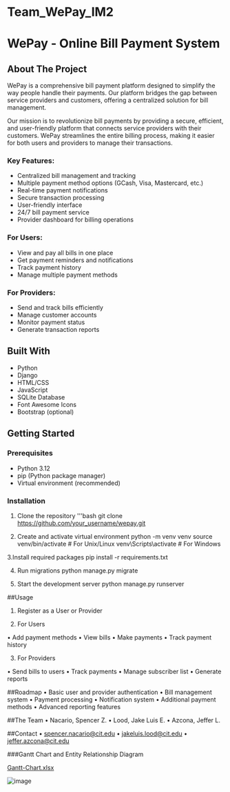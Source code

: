 # Team_WePay_IM2

# WePay - Online Bill Payment System

## About The Project
WePay is a comprehensive bill payment platform designed to simplify the way people handle their payments. Our platform bridges the gap between service providers and customers, offering a centralized solution for bill management.

Our mission is to revolutionize bill payments by providing a secure, efficient, and user-friendly platform that connects service providers with their customers. WePay streamlines the entire billing process, making it easier for both users and providers to manage their transactions.

### Key Features:
  * Centralized bill management and tracking
  * Multiple payment method options (GCash, Visa, Mastercard, etc.)
  * Real-time payment notifications
  * Secure transaction processing
  * User-friendly interface
  * 24/7 bill payment service
  * Provider dashboard for billing operations

### For Users:
  * View and pay all bills in one place
  * Get payment reminders and notifications
  * Track payment history
  * Manage multiple payment methods

### For Providers:
  * Send and track bills efficiently
  * Manage customer accounts
  * Monitor payment status
  * Generate transaction reports

## Built With
  * Python
  * Django
  * HTML/CSS
  * JavaScript
  * SQLite Database
  * Font Awesome Icons
  * Bootstrap (optional)

## Getting Started

### Prerequisites
  * Python 3.12
  * pip (Python package manager)
  * Virtual environment (recommended)

### Installation
1. Clone the repository
  '''bash
  git clone https://github.com/your_username/wepay.git

2. Create and activate virtual environment
   python -m venv venv
  source venv/bin/activate  # For Unix/Linux
  venv\Scripts\activate     # For Windows

3.Install required packages
  pip install -r requirements.txt
  
4. Run migrations
   python manage.py migrate

5. Start the development server
  python manage.py runserver

##Usage

1. Register as a User or Provider

2. For Users
   
  •	Add payment methods 
  •	View bills 
  •	Make payments 
  •	Track payment history

3. For Providers
   
  •	Send bills to users 
  •	Track payments 
  •	Manage subscriber list 
  •	Generate reports

##Roadmap
  •	Basic user and provider authentication 
  •	Bill management system 
  •	Payment processing 
  •	Notification system
  •	Additional payment methods 
  •	Advanced reporting features
  

##The Team
  •	Nacario, Spencer Z.
  • Lood, Jake Luis E.
  • Azcona, Jeffer L.


##Contact
  •	spencer.nacario@cit.edu
  •	jakeluis.lood@cit.edu
  •	jeffer.azcona@cit.edu


###Gantt Chart and Entity Relationship Diagram
  
[Gantt-Chart.xlsx](https://github.com/user-attachments/files/17983953/Gantt-Chart.xlsx)

![image](https://github.com/user-attachments/assets/0dc344d9-9ec3-49c4-b159-46f2e341000d)


